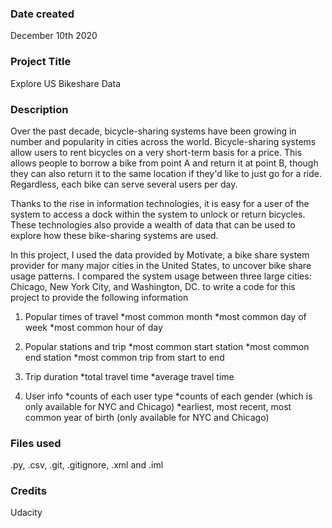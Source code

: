 ### Date created
December 10th 2020

### Project Title
Explore US Bikeshare Data

### Description
Over the past decade, bicycle-sharing systems have been growing in number and popularity in cities across the world. Bicycle-sharing systems allow users to rent bicycles on a very short-term basis for a price. This allows people to borrow a bike from point A and return it at point B, though they can also return it to the same location if they'd like to just go for a ride. Regardless, each bike can serve several users per day.

Thanks to the rise in information technologies, it is easy for a user of the system to access a dock within the system to unlock or return bicycles. These technologies also provide a wealth of data that can be used to explore how these bike-sharing systems are used.

In this project, I used the data provided by Motivate, a bike share system provider for many major cities in the United States, to uncover bike share usage patterns. I compared the system usage between three large cities: Chicago, New York City, and Washington, DC. to write a code for this project to provide the following information

1. Popular times of travel
*most common month
*most common day of week
*most common hour of day

2. Popular stations and trip
*most common start station
*most common end station
*most common trip from start to end

3. Trip duration
*total travel time
*average travel time

4. User info
*counts of each user type
*counts of each gender (which is only available for NYC and Chicago)
*earliest, most recent, most common year of birth (only available for NYC and Chicago)

### Files used
.py, .csv, .git, .gitignore, .xml and .iml

### Credits
Udacity
